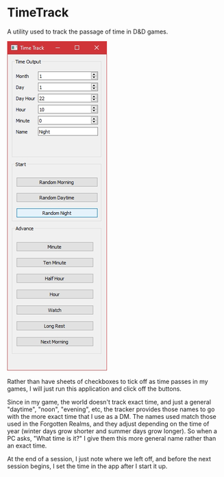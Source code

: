 # TimeTrack

A utility used to track the passage of time in D&D games.

![screenshot](https://github.com/erickveil/TimeTracker/blob/master/TimeTrackScreenshot.jpg)

Rather than have sheets of checkboxes to tick off as time passes in my games,
I will just run this application and click off the buttons.

Since in my game, the world doesn't track exact time, and just a general 
"daytime", "noon", "evening", etc, the tracker provides those names to go with
the more exact time that I use as a DM. The names used match those used in the
Forgotten Realms, and they adjust depending on the time of year (winter days
grow shorter and summer days grow longer). So when a PC asks, "What time is 
it?" I give them this more general name rather than an exact time.

At the end of a session, I just note where we left off, and before the next 
session begins, I set the time in the app after I start it up.


